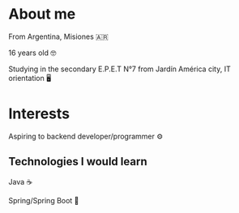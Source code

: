 # About me

From Argentina, Misiones 🇦🇷

16 years old 🤓

Studying in the secondary E.P.E.T N°7 from Jardín América city, IT orientation 🖥️

# Interests

Aspiring to backend developer/programmer ⚙️

## Technologies I would learn

Java ☕

Spring/Spring Boot 🍃

##
